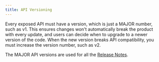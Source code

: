 ```yaml
---
title: API Versioning
---
```


Every exposed API must have a version, which is just a MAJOR number, such as v1. This ensures changes won't automatically break the product with every update, and users can decide when to upgrade to a newer version of the code. When the new version breaks API compatibility, you must increase the version number, such as v2.

The MAJOR API versions are used for all the [Release Notes](/rn/).
